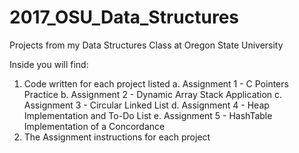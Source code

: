 # 2017_OSU_Data_Structures

Projects from my Data Structures Class at Oregon State University

Inside you will find:
  1. Code written for each project listed
    a. Assignment 1 - C Pointers Practice
    b. Assignment 2 - Dynamic Array Stack Application
    c. Assignment 3 - Circular Linked List
    d. Assignment 4 - Heap Implementation and To-Do List
    e. Assignment 5 - HashTable Implementation of a Concordance
  2. The Assignment instructions for each project
